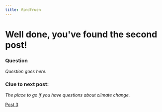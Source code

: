 ```yaml
---
title: Vindfruen
---
```


#  Well done, you've found the second post!

### Question
_Question goes here._

### Clue to next post:
_The place to go if you have questions about climate change._

[Post 3](https://martiaos.github.io/56696e64667275656e/)
